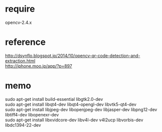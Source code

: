 # require  
opencv-2.4.x  

# reference  
<http://dsynflo.blogspot.jp/2014/10/opencv-qr-code-detection-and-extraction.html>  
<http://iphone.moo.jp/app/?p=897>  

# memo  
sudo apt-get install build-essential libgtk2.0-dev  
sudo apt-get install libqt4-dev libqt4-opengl-dev libvtk5-qt4-dev  
sudo apt-get install libjpeg-dev libopenjpeg-dev libjasper-dev libpng12-dev libtiff4-dev libopenexr-dev  
sudo apt-get install libxvidcore-dev libv4l-dev v4l2ucp libvorbis-dev libdc1394-22-dev  